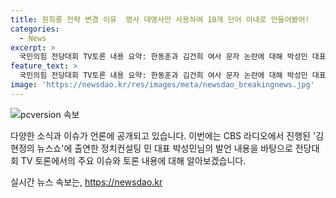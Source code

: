 ```yaml
---
title: 원희룡 전략 변경 이유  명사 대명사만 사용하여 10개 단어 이내로 만들어봤어!
categories:
  - News
excerpt: >
  국민의힘 전당대회 TV토론 내용 요약: 한동훈과 김건희 여사 문자 논란에 대해 박성민 대표는 사과의 의사가 있는지 논란이 지속되고 있다고 언급했다. 또한, 김건희 여사와 대통령실이 갈렸을 것이라고 언급했으며, 이에 대한 공론화는 여전히 예의와 도리를 놓고 양상이 복잡하게 진행되고 있다고 덧붙였다.
feature_text: >
  국민의힘 전당대회 TV토론 내용 요약: 한동훈과 김건희 여사 문자 논란에 대해 박성민 대표는 사과의 의사가 있는지 논란이 지속되고 있다고 언급했다. 또한, 김건희 여사와 대통령실이 갈렸을 것이라고 언급했으며, 이에 대한 공론화는 여전히 예의와 도리를 놓고 양상이 복잡하게 진행되고 있다고 덧붙였다.
image: 'https://newsdao.kr/res/images/meta/newsdao_breakingnews.jpg'
---
```


<p><img src="https://newsdao.kr/res/images/meta/newsdao_breakingnews.jpg" alt="pcversion 속보" /></p>

<p>다양한 소식과 이슈가 언론에 공개되고 있습니다. 이번에는 CBS 라디오에서 진행된 '김현정의 뉴스쇼'에 출연한 정치컨설팅 민 대표 박성민님의 발언 내용을 바탕으로 전당대회 TV 토론에서의 주요 이슈와 토론 내용에 대해 알아보겠습니다.</p>
실시간 뉴스 속보는, <a href="https://newsdao.kr" rel="dofollow">https://newsdao.kr</a>


